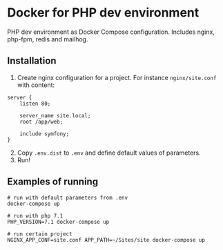 # Docker for PHP dev environment

PHP dev environment as Docker Compose configuration. Includes nginx, php-fpm, redis and mailhog.

## Installation

1. Create nginx configuration for a project. For instance `nginx/site.conf` with content:
```
server {
    listen 80;

    server_name site.local;
    root /app/web;

    include symfony;
}
```
2. Copy `.env.dist` to `.env` and define default values of parameters.
3. Run!

## Examples of running

```
# run with default parameters from .env
docker-compose up

# run with php 7.1
PHP_VERSION=7.1 docker-compose up

# run certain project
NGINX_APP_CONF=site.conf APP_PATH=~/Sites/site docker-compose up 
```
